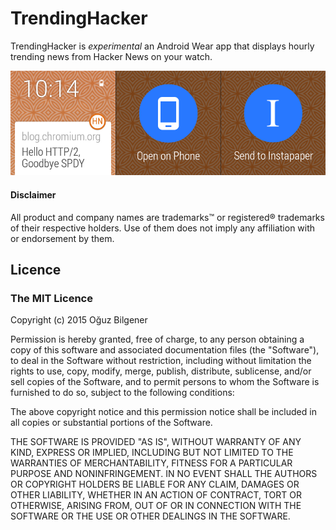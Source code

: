 # TrendingHacker

TrendingHacker is _experimental_ an Android Wear app that displays hourly trending news from Hacker News on your watch.

![TrendingHacker Wear App](watchdisplay.png)

#### Disclaimer

All product and company names are trademarks™ or registered® trademarks of their respective holders. Use of them does not imply any affiliation with or endorsement by them. 

## Licence

### The MIT Licence

Copyright (c) 2015 Oğuz Bilgener

Permission is hereby granted, free of charge, to any person obtaining a copy of this software and associated documentation files (the "Software"), to deal in the Software without restriction, including without limitation the rights to use, copy, modify, merge, publish, distribute, sublicense, and/or sell copies of the Software, and to permit persons to whom the Software is furnished to do so, subject to the following conditions:

The above copyright notice and this permission notice shall be included in all copies or substantial portions of the Software.

THE SOFTWARE IS PROVIDED "AS IS", WITHOUT WARRANTY OF ANY KIND, EXPRESS OR IMPLIED, INCLUDING BUT NOT LIMITED TO THE WARRANTIES OF MERCHANTABILITY, FITNESS FOR A PARTICULAR PURPOSE AND NONINFRINGEMENT. IN NO EVENT SHALL THE AUTHORS OR COPYRIGHT HOLDERS BE LIABLE FOR ANY CLAIM, DAMAGES OR OTHER LIABILITY, WHETHER IN AN ACTION OF CONTRACT, TORT OR OTHERWISE, ARISING FROM, OUT OF OR IN CONNECTION WITH THE SOFTWARE OR THE USE OR OTHER DEALINGS IN THE SOFTWARE.